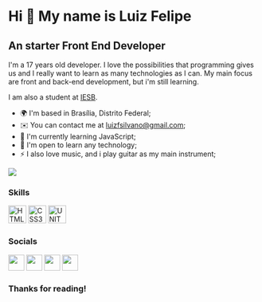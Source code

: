 Hi 👋 My name is Luiz Felipe
==========================

An starter Front End Developer
-----------------------------

I'm a 17 years old developer. I love the possibilities that programming gives us and I really want to learn as many technologies as I can. My main focus are front and back-end development, but i'm still learning.

I am also a student at [IESB](https://www.iesb.br/).

* 🌍  I'm based in Brasília, Distrito Federal;
* ✉️  You can contact me at [luizfsilvano@gmail.com](mailto:luizfsilvano@gmail.com);
* 🧠  I'm currently learning JavaScript;
* 🤝  I'm open to learn any technology;
* ⚡  I also love music, and i play guitar as my main instrument;

<a href="https://www.github.com/luizfsilvano" target="_blank" rel="noreferrer"><img
src="https://img.shields.io/github/followers/luizfsilvano?color=%23f04&logo=GitHub&style=for-the-badge" /></a>

### Skills

<p align="left">
<a href="https://developer.mozilla.org/en-US/docs/Glossary/HTML5" target="_blank" rel="noreferrer"><img src="https://user-images.githubusercontent.com/127417550/224074585-c7cf0b8f-7e7b-4edc-a4bf-7dfcc5100199.svg" width="36" height="36" alt="HTML5" /></a>
<a href="https://developer.mozilla.org/pt-BR/docs/Web/CSS" target="_blank" rel="noreferrer"><img src="https://user-images.githubusercontent.com/127417550/224074156-236642d5-5c6f-4ffc-905e-f34b95d5a9fe.svg" width="36" alt="CSS3"/></a>
<a href="unity.com" target="_blank" rel="noreferrer"><img src="https://user-images.githubusercontent.com/127417550/224074358-ab88b4df-44c5-4e4d-9ad2-25bd7eb78109.svg" width="36" alt="UNITY"/></a>
</p>

### Socials

<p align="left">
  <a href="https://discord.com/users/742528317529522216" target="_blank" rel="noreferrer"><img src="https://user-images.githubusercontent.com/127417550/224076637-e5ed01e9-b380-4789-8964-60bf75939fe4.svg" width="32" height="32" /></a>
  <a href="https://www.github.com/luizfsilvano" target="_blank" rel="noreferrer"><img src="https://user-images.githubusercontent.com/127417550/224076796-c23f54ba-bd87-4f39-a5a7-ebcb05d1b796.svg" width="32" height="32" color="#fff" /></a>
  <a href="https://www.linkedin.com/in/luiz-felipe-sampaio-silvano-661545269/" target="_blank" rel="noreferrer"><img src="https://raw.githubusercontent.com/danielcranney/readme-generator/main/public/icons/socials/linkedin.svg" width="32" height="32" /></a> 
  <a href="https://www.youtube.com/channel/UCSexu9ePwjco2YZvlJ0-yzw" target="_blank" rel="noreferrer"><img src="https://raw.githubusercontent.com/danielcranney/readme-generator/main/public/icons/socials/youtube.svg" width="32" height="32" /></a>
</p>

### Thanks for reading!
